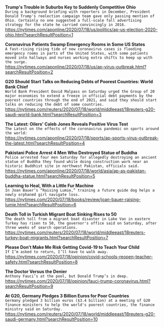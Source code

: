 **Trump's Trouble in Suburbs Key to Suddenly Competitive Ohio**\
`During a background briefing with reporters in December, President Donald Trump's reelection campaign team gave only passing mention of Ohio. Certainly no one suggested a full-scale fall advertising strategy for the state he carried convincingly in 2016.`\
https://nytimes.com/aponline/2020/07/18/us/politics/ap-us-election-2020-ohio.html?searchResultPosition=1

**Coronavirus Patients Swamp Emergency Rooms in Some US States**\
`A fast-rising rising tide of new coronavirus cases is flooding emergency rooms in parts of the United States, with some patients moved into hallways and nurses working extra shifts to keep up with the surge.`\
https://nytimes.com/aponline/2020/07/18/us/ap-virus-outbreak.html?searchResultPosition=2

**G20 Should Start Talks on Reducing Debts of Poorest Countries: World Bank Chief**\
`World Bank President David Malpass on Saturday urged the Group of 20 major economies to extend a freeze in official debt payments by the poorest countries through the end of 2021, and said they should start talks on reducing the debt of some countries.`\
https://nytimes.com/reuters/2020/07/18/world/middleeast/18reuters-g20-saudi-world-bank.html?searchResultPosition=3

**The Latest: Oilers' Caleb Jones Reveals Positive Virus Test**\
`The Latest on the effects of the coronavirus pandemic on sports around the world:`\
https://nytimes.com/aponline/2020/07/18/sports/ap-sports-virus-outbreak-the-latest.html?searchResultPosition=4

**Pakistani Police Arrest 4 Men Who Destroyed Statue of Buddha**\
`Police arrested four men Saturday for allegedly destroying an ancient statue of Buddha they found while doing construction work near an historic Buddhist site in northwest Pakistan, officials said.`\
https://nytimes.com/aponline/2020/07/18/world/asia/ap-as-pakistan-buddha-statue.html?searchResultPosition=5

**Learning to Heal, With a Little Fur Machine**\
`In Joan Bauer’s “Raising Lumie,” training a future guide dog helps a newly orphaned girl navigate loss.`\
https://nytimes.com/2020/07/18/books/review/joan-bauer-raising-lumie.html?searchResultPosition=6

**Death Toll in Turkish Migrant Boat Sinking Rises to 50**\
`The death toll from a migrant boat disaster in Lake Van in eastern Turkey has risen to 50, the governor's office said on Saturday, after three weeks of search operations.`\
https://nytimes.com/reuters/2020/07/18/world/middleeast/18reuters-turkey-boat-migrants.html?searchResultPosition=7

**Please Don’t Make Me Risk Getting Covid-19 to Teach Your Child**\
`If I’m asked to return, I’ll have to walk away.`\
https://nytimes.com/2020/07/18/opinion/covid-schools-reopen-teacher-safety.html?searchResultPosition=8

**The Doctor Versus the Denier**\
`Anthony Fauci’s at the pool, but Donald Trump’s in deep.`\
https://nytimes.com/2020/07/18/opinion/fauci-trump-coronavirus.html?searchResultPosition=9

**At G20, Germany Pledges 3 Billion Euros for Poor Countries**\
`Germany pledged 3 billion euros ($3.4 billion) at a meeting of G20 finance ministers to help the world's poorest countries, the finance ministry said on Saturday.`\
https://nytimes.com/reuters/2020/07/18/world/middleeast/18reuters-g20-saudi-germany.html?searchResultPosition=10

